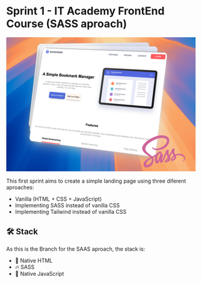 # Sprint 1 - IT Academy FrontEnd Course (SASS aproach)

![Vanilla aproach](assets/img/screenshoot-sass.png)

This first sprint aims to create a simple landing page using three diferent aproaches:
- Vanilla (HTML + CSS + JavaScript)
- Implementing SASS instead of vanilla CSS
- Implementing Tailwind instead of vanilla CSS

## 🛠️ Stack

As this is the Branch for the SAAS aproach, the stack is:

- 📝 Native HTML
- 🔥 SASS
- 💚 Native JavaScript
